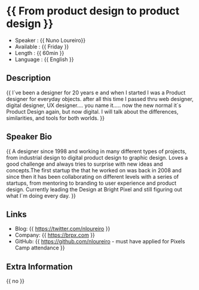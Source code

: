 

{{ From product design to product design }}
=========================

* Speaker   : {{ Nuno Loureiro}}
* Available : {{ Friday }}
* Length    : {{ 60min  }}
* Language  : {{ English }}

Description
-----------

{{ I´ve been a designer for 20 years e and when I started I was a Product designer for everyday objects. after all this time I passed thru web designer, digital designer, UX designer.... you name it..... now the new normal it´s Product Design again, but now digital. 
I will talk about the differences,  similarities, and tools for both worlds.  }}

Speaker Bio
-----------

{{ A designer since 1998 and working in many different types of projects, from industrial design to digital product design to graphic design. Loves a good challenge and always tries to surprise with new ideas and concepts.The first startup the that he worked on was back in 2008 and since then it has been collaborating on different levels with a series of startups, from mentoring to branding to user experience and product design. Currently leading the Design at Bright Pixel and still figuring out what I´m doing every day. }}

Links
-----

* Blog: {{ https://twitter.com/nloureiro }}
* Company: {{ https://brpx.com }}
* GitHub: {{ https://github.com/nloureiro - must have applied for Pixels Camp attendance }}

Extra Information
-----------------

{{ no }}
